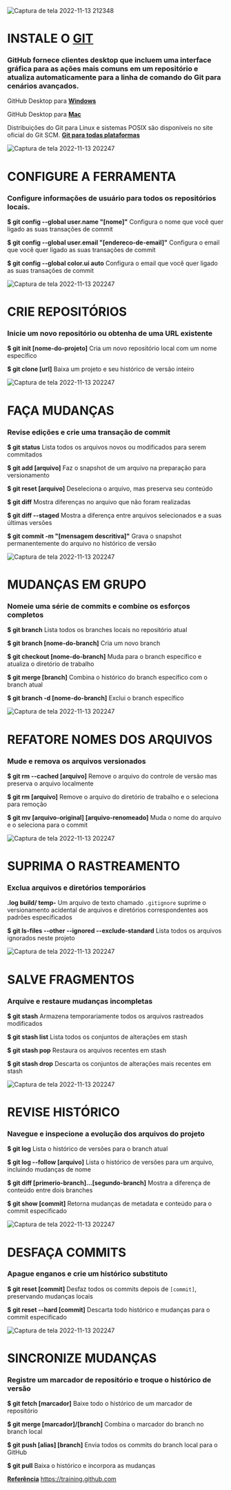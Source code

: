 ![Captura de tela 2022-11-13 212348](https://user-images.githubusercontent.com/117953029/201561816-f15949b7-8773-4169-9a2a-dfa7e10a5e41.png)
# INSTALE O [GIT](https://git-scm.com/downloads)

### GitHub fornece clientes desktop que incluem uma interface gráfica para as ações mais comuns em um repositório e atualiza automaticamente para a linha de comando do Git para cenários avançados.

GitHub Desktop para **[Windows](https://windows.github.com)**

GitHub Desktop para **[Mac](https://mac.github.com)**

Distribuições do Git para Linux e sistemas POSIX são disponíveis no
site oficial do Git SCM.
**[Git para todas plataformas](http://git-scm.com)**

![Captura de tela 2022-11-13 202247](https://user-images.githubusercontent.com/117953029/201561997-567cd124-8c47-4b0c-9112-610384cb1fae.png)
# CONFIGURE A FERRAMENTA
### Configure informações de usuário para todos os repositórios locais.

**$ git config --global user.name "[nome]"**
Configura o nome que você quer ligado as suas transações de commit

**$ git config --global user.email "[endereco-de-email]"**
Configura o email que você quer ligado as suas transações de commit

**$ git config --global color.ui auto**
Configura o email que você quer ligado as suas transações de commit

![Captura de tela 2022-11-13 202247](https://user-images.githubusercontent.com/117953029/201562091-c48aed42-e64b-4565-a74b-307b0ac39faa.png)
# CRIE REPOSITÓRIOS
### Inicie um novo repositório ou obtenha de uma URL existente

**$ git init [nome-do-projeto]**
Cria um novo repositório local com um nome específico

**$ git clone [url]**
Baixa um projeto e seu histórico de versão inteiro

![Captura de tela 2022-11-13 202247](https://user-images.githubusercontent.com/117953029/201562139-3a47d7d5-b668-451f-b0ef-552655e00d21.png)
# FAÇA MUDANÇAS
### Revise edições e crie uma transação de commit

**$ git status**
Lista todos os arquivos novos ou modificados para serem commitados

**$ git add [arquivo]**
Faz o snapshot de um arquivo na preparação para versionamento

**$ git reset [arquivo]**
Deseleciona o arquivo, mas preserva seu conteúdo

**$ git diff**
Mostra diferenças no arquivo que não foram realizadas

**$ git diff --staged**
Mostra a diferença entre arquivos selecionados e a suas últimas
versões

**$ git commit -m "[mensagem descritiva]"**
Grava o snapshot permanentemente do arquivo no histórico de versão

![Captura de tela 2022-11-13 202247](https://user-images.githubusercontent.com/117953029/201562193-2d5f6f1f-b4c8-4131-b3f1-3a0cc421ba41.png)
# MUDANÇAS EM GRUPO
### Nomeie uma série de commits e combine os esforços completos

**$ git branch**
Lista todos os branches locais no repositório atual

**$ git branch [nome-do-branch]**
Cria um novo branch

**$ git checkout [nome-do-branch]**
Muda para o branch específico e atualiza o diretório de trabalho

**$ git merge [branch]**
Combina o histórico do branch específico com o branch atual

**$ git branch -d [nome-do-branch]**
Exclui o branch específico

![Captura de tela 2022-11-13 202247](https://user-images.githubusercontent.com/117953029/201562252-68dc1635-ccec-4e7a-ba10-ebc2d80590fa.png)
# REFATORE NOMES DOS ARQUIVOS
### Mude e remova os arquivos versionados

**$ git rm --cached [arquivo]**
Remove o arquivo do controle de versão mas preserva o arquivo
localmente

**$ git rm [arquivo]**
Remove o arquivo do diretório de trabalho e o seleciona para remoção

**$ git mv [arquivo-original] [arquivo-renomeado]**
Muda o nome do arquivo e o seleciona para o commit

![Captura de tela 2022-11-13 202247](https://user-images.githubusercontent.com/117953029/201562298-833a0a69-b724-4042-8559-49aaf5efa1b3.png)
# SUPRIMA O RASTREAMENTO
### Exclua arquivos e diretórios temporários

**.log
build/
temp-**
Um arquivo de texto chamado `.gitignore` suprime o versionamento acidental de arquivos e diretórios correspondentes aos padrões
específicados

**$ git ls-files --other --ignored --exclude-standard**
Lista todos os arquivos ignorados neste projeto

![Captura de tela 2022-11-13 202247](https://user-images.githubusercontent.com/117953029/201562349-7cfc703e-3189-4126-83cb-e8952b1ae7a1.png)
# SALVE FRAGMENTOS
### Arquive e restaure mudanças incompletas

**$ git stash**
Armazena temporariamente todos os arquivos rastreados modificados

**$ git stash list**
Lista todos os conjuntos de alterações em stash

**$ git stash pop**
Restaura os arquivos recentes em stash

**$ git stash drop**
Descarta os conjuntos de alterações mais recentes em stash

![Captura de tela 2022-11-13 202247](https://user-images.githubusercontent.com/117953029/201562403-5ccf34a0-f4b9-4d79-b00c-5f7c66e776b7.png)
# REVISE HISTÓRICO
### Navegue e inspecione a evolução dos arquivos do projeto

**$ git log**
Lista o histórico de versões para o branch atual

**$ git log --follow [arquivo]**
Lista o histórico de versões para um arquivo, incluindo mudanças de nome

**$ git diff [primerio-branch]...[segundo-branch]**
Mostra a diferença de conteúdo entre dois branches

**$ git show [commit]**
Retorna mudanças de metadata e conteúdo para o commit especificado

![Captura de tela 2022-11-13 202247](https://user-images.githubusercontent.com/117953029/201562450-3e1e6890-cb71-43d0-87ae-cdfed0bd3406.png)
# DESFAÇA COMMITS
### Apague enganos e crie um histórico substituto

**$ git reset [commit]**
Desfaz todos os commits depois de `[commit]`, preservando
mudanças locais

**$ git reset --hard [commit]**
Descarta todo histórico e mudanças para o commit especificado

![Captura de tela 2022-11-13 202247](https://user-images.githubusercontent.com/117953029/201562498-1d5787f5-d4c7-4ff1-ab50-615621209f1d.png)
# SINCRONIZE MUDANÇAS
### Registre um marcador de repositório e troque o histórico de versão

**$ git fetch [marcador]**
Baixe todo o histórico de um marcador de repositório

**$ git merge [marcador]/[branch]**
Combina o marcador do branch no branch local

**$ git push [alias] [branch]**
Envia todos os commits do branch local para o GitHub

**$ git pull**
Baixa o histórico e incorpora as mudanças





**[Referência](https://training.github.com/downloads/pt_BR/github-git-cheat-sheet.pdf)**
https://training.github.com
